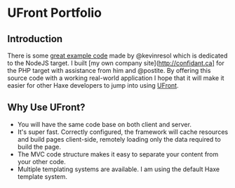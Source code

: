 # UFront Portfolio

## Introduction
There is some [great example code](https://github.com/kevinresol/ufront-nodejs-guide) made by @kevinresol which is dedicated to the NodeJS target. I built [my own company site](http://confidant.ca] for the PHP target with assistance from him and @postite. By offering this source code with a working real-world application I hope that it will make it easier for other Haxe developers to jump into using [UFront](https://github.com/ufront). 

## Why Use UFront?
* You will have the same code base on both client and server.
* It's super fast. Correctly configured, the framework will cache resources and build pages client-side, remotely loading only the data required to build the page.
* The MVC code structure makes it easy to separate your content from your other code.
* Multiple templating systems are available. I am using the default Haxe template system.